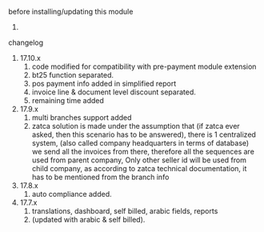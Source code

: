 before installing/updating this module

1)

changelog

1) 17.10.x
    1) code modified for compatibility with pre-payment module extension
    2) bt25 function separated. 
    3) pos payment info added in simplified report
    4) invoice line & document level discount separated.
    5) remaining time added 
2) 17.9.x
    1) multi branches support added
    2) zatca solution is made under the assumption that (if zatca ever asked, then this scenario has to be answered),
       there is 1 centralized system, (also called company headquarters in terms of database)
       we send all the invoices from there, therefore all the sequences are used from parent company,
       Only other seller id will be used from child company, as according to zatca technical documentation,
       it has to be mentioned from the branch info
3) 17.8.x
    1) auto compliance added.
4) 17.7.x
    1) translations, dashboard, self billed, arabic fields, reports
    2) (updated with arabic & self billed).
